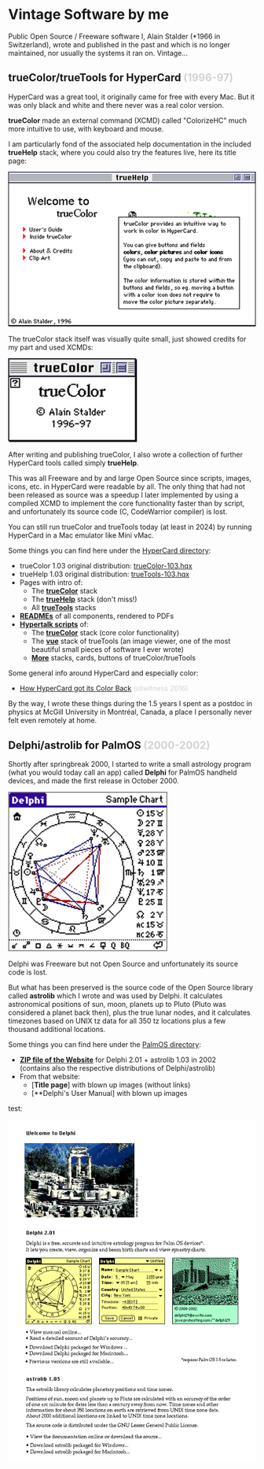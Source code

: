 # Vintage Software by me

Public Open Source / Freeware software I,
Alain Stalder (*1966 in Switzerland),
wrote and published in the past
and which is no longer maintained,
nor usually the systems it ran on.
Vintage…

## trueColor/trueTools for HyperCard <span style="color:lightgray">(1996-97)</span>

HyperCard was a great tool, it originally came for free with every Mac.
But it was only black and white and there never was a real color version.

**trueColor** made an external command (XCMD) called "ColorizeHC"
much more intuitive to use,
with keyboard and mouse.

I am particularly fond of the associated help documentation
in the included **trueHelp** stack,
where you could also try the features live,
here its title page:

[![image](trueHelp.jpg)](https://TODO)

The trueColor stack itself was visually quite small,
just showed credits for my part and used XCMDs:

[![image](trueColor.jpg)](https://TODO)

After writing and publishing trueColor,
I also wrote a collection of further HyperCard tools
called simply **trueHelp**.

This was all Freeware
and by and large Open Source
since scripts, images, icons, etc. in HyperCard
were readable by all.
The only thing that had not been released as source
was a speedup I later implemented by using a compiled XCMD
to implement the core functionality faster than by script,
and unfortunately its source code (C, CodeWarrior compiler) is lost.

You can still run trueColor and trueTools today (at least in 2024)
by running HyperCard in a Mac emulator like Mini vMac.

Some things you can find here under the [HyperCard directory](https://TODO):

* trueColor 1.03 original distribution: [trueColor-103.hqx](https://TODO)
* trueHelp 1.03 original distribution: [trueTools-103.hqx](https://TODO)
* Pages with intro of:
  * The [**trueColor**](https://TODO) stack
  * The [**trueHelp**](https://TODO) stack (don't miss!)
  * All [**trueTools**](https://TODO) stacks
* [**READMEs**](https://TODO) of all components, rendered to PDFs
* [**Hypertalk scripts**](https://TODO) of:
  * The [**trueColor**](https://TODO) stack (core color functionality)
  * The [**vue**](https://TODO) stack of trueTools (an image viewer, 
    one of the most beautiful small pieces of software I ever wrote)
  * [**More**](https://TOOD) stacks, cards, buttons of trueColor/trueTools

Some general info around HyperCard and especially color:

* [How HyperCard got its Color Back](https://orangejuiceliberationfront.com/how-hypercard-got-its-color-back/) <span style="color:lightgray">(uliwitness 2016)</span>

By the way, I wrote these things during the 1.5 years
I spent as a postdoc in physics at McGill University in Montréal, Canada,
a place I personally never felt even remotely at home.

## Delphi/astrolib for PalmOS <span style="color:lightgray">(2000-2002)</span>

Shortly after springbreak 2000,
I started to write a small astrology program
(what you would today call an app)
called **Delphi** for PalmOS handheld devices,
and made the first release in October 2000.

[![image](delphi.jpg)](https://TODO)

Delphi was Freeware but not Open Source
and unfortunately its source code is lost.

But what has been preserved is the source code
of the Open Source library called **astrolib**
which I wrote and was used by Delphi.
It calculates astronomical positions of
sun, moon, planets up to Pluto
(Pluto was considered a planet back then),
plus the true lunar nodes,
and it calculates timezones based on
UNIX tz data for all 350 tz locations
plus a few thousand additional locations.

Some things you can find here under the [PalmOS directory](https://TODO):

* [**ZIP file of the Website**](https://TODO) for Delphi 2.01 + astrolib 1.03 in 2002\
  (contains also the respective distributions of Delphi/astrolib)
* From that website:
  * [**Title page**] with blown up images (without links)
  * [**Delphi's User Manual] with blown up images

test:

[![image](PalmOS/extracts/web/index.png)](https://TODO)